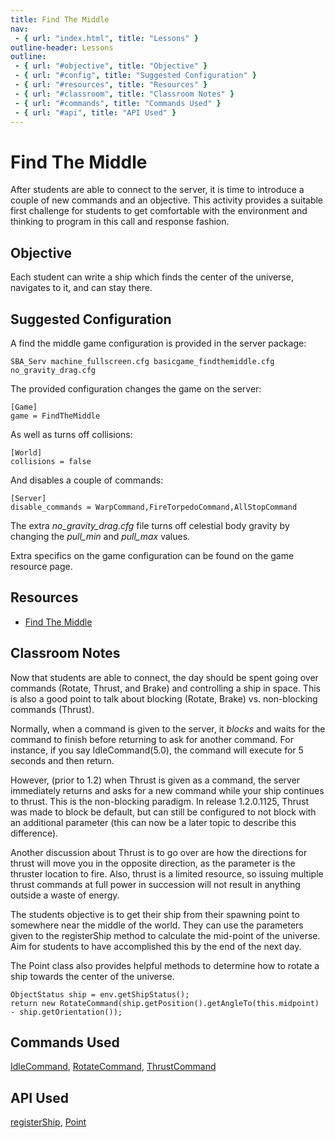 ```yaml
---
title: Find The Middle
nav:
 - { url: "index.html", title: "Lessons" }
outline-header: Lessons
outline:
 - { url: "#objective", title: "Objective" }
 - { url: "#config", title: "Suggested Configuration" }
 - { url: "#resources", title: "Resources" }
 - { url: "#classroom", title: "Classroom Notes" }
 - { url: "#commands", title: "Commands Used" }
 - { url: "#api", title: "API Used" }
---
```


Find The Middle
===============
After students are able to connect to the server, it is time to introduce a couple of new commands and an objective. This activity provides a suitable first challenge for students to get comfortable with the environment and thinking to program in this call and response fashion. 

<a name="objective"></a>Objective
---------------------------------
Each student can write a ship which finds the center of the universe, navigates to it, and can stay there.

<a name="config"></a>Suggested Configuration
--------------------------------
A find the middle game configuration is provided in the server package:

    SBA_Serv machine_fullscreen.cfg basicgame_findthemiddle.cfg no_gravity_drag.cfg
 
The provided configuration changes the game on the server:

	[Game]
	game = FindTheMiddle
	
As well as turns off collisions:

	[World]
	collisions = false
	
And disables a couple of commands:

	[Server]
	disable_commands = WarpCommand,FireTorpedoCommand,AllStopCommand

The extra *no_gravity_drag.cfg* file turns off celestial body gravity by changing the *pull_min* and *pull_max* values.
	
Extra specifics on the game configuration can be found on the game resource page.
 
<a name="resources"></a>Resources
------------------------------

 * [Find The Middle](../games/findthemiddle.html)
 
<a name="classroom"></a>Classroom Notes
--------------------------------
Now that students are able to connect, the day should be spent going over commands (Rotate, Thrust, and Brake) and controlling a ship in space.  This is also a good point to talk about blocking (Rotate, Brake) vs. non-blocking commands (Thrust). 

Normally, when a command is given to the server, it *blocks* and waits for the command to finish before returning to ask for another command.  For instance, if you say IdleCommand(5.0), the command will execute for 5 seconds and then return.

However, (prior to 1.2) when Thrust is given as a command, the server immediately returns and asks for a new command while your ship continues to thrust. This is the non-blocking paradigm.  In release 1.2.0.1125, Thrust was made to block be default, but can still be configured to not block with an additional parameter (this can now be a later topic to describe this difference).

Another discussion about Thrust is to go over are how the directions for thrust will move you in the opposite direction, as the parameter is the thruster location to fire.  Also, thrust is a limited resource, so issuing multiple thrust commands at full power in succession will not result in anything outside a waste of energy.

The students objective is to get their ship from their spawning point to somewhere near the middle of the world.  They can use the parameters given to the registerShip method to calculate the mid-point of the universe.  Aim for students to have accomplished this by the end of the next day. 

The Point class also provides helpful methods to determine how to rotate a ship towards the center of the universe.

	ObjectStatus ship = env.getShipStatus();
	return new RotateCommand(ship.getPosition().getAngleTo(this.midpoint) - ship.getOrientation());

<a name="commands"></a>Commands Used
--------------------------------
[IdleCommand](http://mikeware.github.io/SpaceBattleArena/client/java_doc/ihs/apcs/spacebattle/commands/IdleCommand.html), [RotateCommand](http://mikeware.github.io/SpaceBattleArena/client/java_doc/ihs/apcs/spacebattle/commands/RotateCommand.html), [ThrustCommand](http://mikeware.github.io/SpaceBattleArena/client/java_doc/ihs/apcs/spacebattle/commands/ThrustCommand.html)

<a name="api"></a>API Used
-----------------------------
[registerShip](http://mikeware.github.io/SpaceBattleArena/client/java_doc/ihs/apcs/spacebattle/BasicSpaceship.html#registerShip(int,%20int,%20int)), [Point](http://mikeware.github.io/SpaceBattleArena/client/java_doc/ihs/apcs/spacebattle/Point.html)
